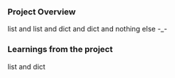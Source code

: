 ### Project Overview

 list and list and dict and dict and nothing else -_-


### Learnings from the project

 list and dict


